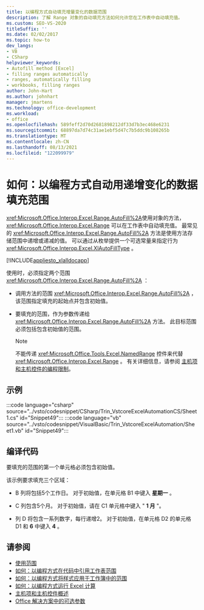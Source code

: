 ```yaml
---
title: 以编程方式自动填充增量变化的数据范围
description: 了解 Range 对象的自动填充方法如何允许您在工作表中自动填充值。
ms.custom: SEO-VS-2020
titleSuffix: ''
ms.date: 02/02/2017
ms.topic: how-to
dev_langs:
- VB
- CSharp
helpviewer_keywords:
- Autofill method [Excel]
- filling ranges automatically
- ranges, automatically filling
- workbooks, filling ranges
author: John-Hart
ms.author: johnhart
manager: jmartens
ms.technology: office-development
ms.workload:
- office
ms.openlocfilehash: 589feff2d70d2681898212df33d7b3ec468e6231
ms.sourcegitcommit: 68897da7d74c31ae1ebf5d47c7b5ddc9b108265b
ms.translationtype: MT
ms.contentlocale: zh-CN
ms.lasthandoff: 08/13/2021
ms.locfileid: "122099979"
---
```

# <a name="how-to-programmatically-automatically-fill-ranges-with-incrementally-changing-data"></a>如何：以编程方式自动用递增变化的数据填充范围
  <xref:Microsoft.Office.Interop.Excel.Range.AutoFill%2A>使用对象的方法， <xref:Microsoft.Office.Interop.Excel.Range> 可以在工作表中自动填充值。 最常见的 <xref:Microsoft.Office.Interop.Excel.Range.AutoFill%2A> 方法是使用方法存储范围中递增或递减的值。 可以通过从枚举提供一个可选常量来指定行为 <xref:Microsoft.Office.Interop.Excel.XlAutoFillType> 。

 [!INCLUDE[appliesto_xlalldocapp](../vsto/includes/appliesto-xlalldocapp-md.md)]

 使用时，必须指定两个范围 <xref:Microsoft.Office.Interop.Excel.Range.AutoFill%2A> ：

- 调用方法的范围 <xref:Microsoft.Office.Interop.Excel.Range.AutoFill%2A> ，该范围指定填充的起始点并包含初始值。

- 要填充的范围，作为参数传递给 <xref:Microsoft.Office.Interop.Excel.Range.AutoFill%2A> 方法。 此目标范围必须包括包含初始值的范围。

    > [!NOTE]
    > 不能传递 <xref:Microsoft.Office.Tools.Excel.NamedRange> 控件来代替 <xref:Microsoft.Office.Interop.Excel.Range> 。 有关详细信息，请参阅 [主机项和主机控件的编程限制](../vsto/programmatic-limitations-of-host-items-and-host-controls.md)。

## <a name="example"></a>示例
 :::code language="csharp" source="../vsto/codesnippet/CSharp/Trin_VstcoreExcelAutomationCS/Sheet1.cs" id="Snippet49":::
 :::code language="vb" source="../vsto/codesnippet/VisualBasic/Trin_VstcoreExcelAutomation/Sheet1.vb" id="Snippet49":::

## <a name="compile-the-code"></a>编译代码
 要填充的范围的第一个单元格必须包含初始值。

 该示例要求填充三个区域：

- B 列将包括5个工作日。 对于初始值，在单元格 B1 中键入 **星期一** 。

- C 列包含5个月。 对于初始值，请在 C1 单元格中键入 " **1 月** "。

- 列 D 将包含一系列数字，每行递增2。 对于初始值，在单元格 D2 的单元格 D1 和 **6** 中键入 **4** 。

## <a name="see-also"></a>请参阅
- [使用范围](../vsto/working-with-ranges.md)
- [如何：以编程方式在代码中引用工作表范围](../vsto/how-to-programmatically-refer-to-worksheet-ranges-in-code.md)
- [如何：以编程方式将样式应用于工作簿中的范围](../vsto/how-to-programmatically-apply-styles-to-ranges-in-workbooks.md)
- [如何：以编程方式运行 Excel 计算](../vsto/how-to-programmatically-run-excel-calculations-programmatically.md)
- [主机项和主机控件概述](../vsto/host-items-and-host-controls-overview.md)
- [Office 解决方案中的可选参数](../vsto/optional-parameters-in-office-solutions.md)
